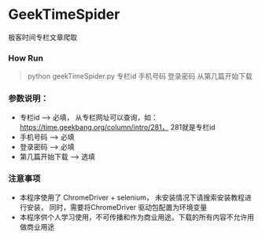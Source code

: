 # GeekTimeSpider
极客时间专栏文章爬取

### How Run
> python geekTimeSpider.py 专栏id 手机号码 登录密码 从第几篇开始下载
>
### 参数说明：  
   * 专栏id --> 必填， 从专栏网址可以查询，如： https://time.geekbang.org/column/intro/281， 281就是专栏id
   * 手机号码 --> 必填
   * 登录密码 --> 必填
   * 第几篇开始下载 --> 选填

### 注意事项
* 本程序使用了 ChromeDriver + selenium， 未安装情况下请搜索安装教程进行安装，
同时，需要将ChromeDriver 驱动包配置为环境变量
* 本程序供个人学习使用，不可传播和作为商业用途。下载的所有内容不允许用做商业用途

